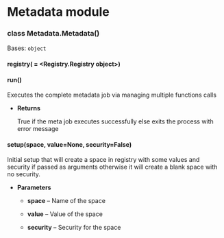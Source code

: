 # Metadata module


### class Metadata.Metadata()
Bases: `object`


#### registry( = <Registry.Registry object>)

#### run()
Executes the complete metadata job via managing multiple functions calls


* **Returns**

    True if the meta job executes successfully else exits the process with error message



#### setup(space, value=None, security=False)
Initial setup that will create a space in registry with some values and security if passed as arguments otherwise it will create a blank space with no security.


* **Parameters**

    * **space** – Name of the space

    * **value** – Value of the space

    * **security** – Security for the space
